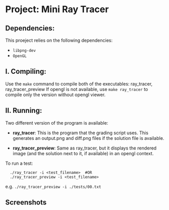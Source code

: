 # Project: Mini Ray Tracer

## Dependencies:

This proeject relies on the following dependencies:
* `libpng-dev`
* `OpenGL`

## I. Compiling:

Use the `make` command to compile both of the executables: ray_tracer, ray_tracer_preview
If opengl is not available, use `make ray_tracer` to compile only the version without opengl viewer.

## II. Running:

Two different version of the program is available:
  * **ray_tracer**: This is the program that the grading script uses. This generates an output.png and diff.png files if the solution file is available.

  * **ray_tracer_preview**: Same as ray_tracer, but it displays the rendered image (and the solution next to it, if available) in an opengl context.

  To run a test:
  ```console
    ./ray_tracer -i <test_filename>  #OR
    ./ray_tracer_preview -i <test_filename>
  ```
  e.g.
    `./ray_tracer_preview -i ./tests/00.txt`

## Screenshots

